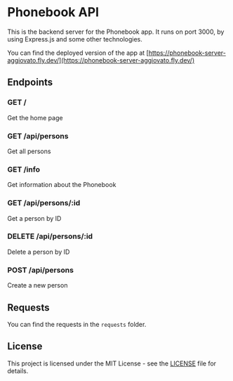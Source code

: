 # Phonebook API

This is the backend server for the Phonebook app. It runs on port 3000, by using Express.js and some other technologies.

You can find the deployed version of the app at [https://phonebook-server-aggiovato.fly.dev/](https://phonebook-server-aggiovato.fly.dev/)

## Endpoints

### GET /

Get the home page

### GET /api/persons

Get all persons

### GET /info

Get information about the Phonebook

### GET /api/persons/:id

Get a person by ID

### DELETE /api/persons/:id

Delete a person by ID

### POST /api/persons

Create a new person

## Requests

You can find the requests in the `requests` folder.

## License

This project is licensed under the MIT License - see the [LICENSE](LICENSE) file for details.

